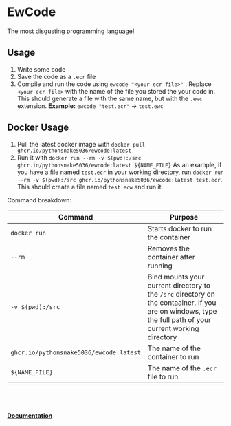 # EwCode
The most disgusting programming language!
## Usage
1. Write some code
2. Save the code as a `.ecr` file
3. Compile and run the code using `ewcode "<your ecr file>"` . Replace `<your ecr file>` with the name of the file you stored the your code in. This should generate a file with the same name, but with the `.ewc` extension. **Example:** `ewcode "test.ecr"` -> `test.ewc`

## Docker Usage
1. Pull the latest docker image with `docker pull ghcr.io/pythonsnake5036/ewcode:latest`
2. Run it with `docker run --rm -v $(pwd):/src ghcr.io/pythonsnake5036/ewcode:latest ${NAME_FILE}`
As an example, if you have a file named `test.ecr` in your working directory, run `docker run --rm -v $(pwd):/src ghcr.io/pythonsnake5036/ewcode:latest test.ecr`. This should create a file named `test.ecw` and run it.

Command breakdown:

|   Command   |   Purpose   |
| ----------- | ----------- |
| `docker run`| Starts docker to run the container |
|    `--rm`   | Removes the container after running |
| `-v $(pwd):/src`| Bind mounts your current directory to the `/src` directory on the contaainer. If you are on windows, type the full path of your current working directory |
| `ghcr.io/pythonsnake5036/ewcode:latest` | The name of the container to run |
| `${NAME_FILE}` | The name of the `.ecr` file to run |

<br /><br /><br />
**[Documentation](https://github.com/EnderixMC/EwCode/wiki)**
